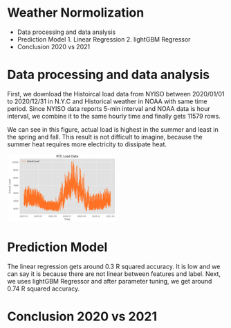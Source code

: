 # Weather Normolization

- Data processing and data analysis
- Prediction Model 1. Linear Regression 2. lightGBM Regressor
- Conclusion 2020 vs 2021

# Data processing and data analysis
First, we download the Histoircal load data from NYISO between 2020/01/01 to 2020/12/31 in N.Y.C and Historical weather in NOAA with same time period. Since NYISO data reports 5-min interval and NOAA data is hour interval, we combine it to the same hourly time and finally gets 11579 rows.

We can see in this figure, actual load is highest in the summer and least in the spring and fall. This result is not difficult to imagine, because the summer heat requires more electricity to dissipate heat.

<img src="Load_Time.png" alt="Cover" width="50%"/>

# Prediction Model
The linear regression gets around 0.3 R squared accuracy. It is low and we can say it is because there are not linear between features and label. Next, we uses lightGBM Regressor and after parameter tuning, we get around 0.74 R squared accuracy.

# Conclusion 2020 vs 2021
